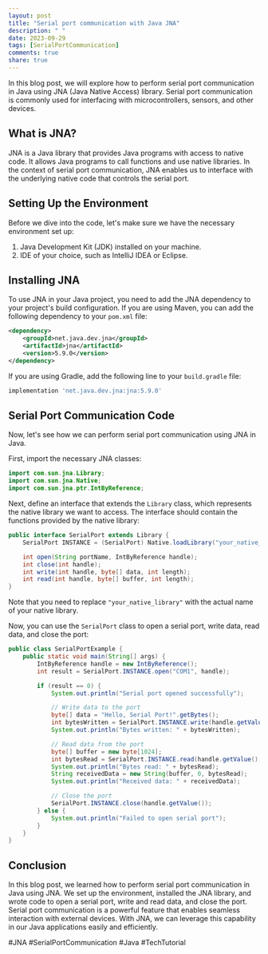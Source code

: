```yaml
---
layout: post
title: "Serial port communication with Java JNA"
description: " "
date: 2023-09-29
tags: [SerialPortCommunication]
comments: true
share: true
---
```


In this blog post, we will explore how to perform serial port communication in Java using JNA (Java Native Access) library. Serial port communication is commonly used for interfacing with microcontrollers, sensors, and other devices.

## What is JNA?

JNA is a Java library that provides Java programs with access to native code. It allows Java programs to call functions and use native libraries. In the context of serial port communication, JNA enables us to interface with the underlying native code that controls the serial port.

## Setting Up the Environment

Before we dive into the code, let's make sure we have the necessary environment set up:

1. Java Development Kit (JDK) installed on your machine.
2. IDE of your choice, such as IntelliJ IDEA or Eclipse.

## Installing JNA

To use JNA in your Java project, you need to add the JNA dependency to your project's build configuration. If you are using Maven, you can add the following dependency to your `pom.xml` file:

```xml
<dependency>
    <groupId>net.java.dev.jna</groupId>
    <artifactId>jna</artifactId>
    <version>5.9.0</version>
</dependency>
```

If you are using Gradle, add the following line to your `build.gradle` file:

```groovy
implementation 'net.java.dev.jna:jna:5.9.0'
```

## Serial Port Communication Code

Now, let's see how we can perform serial port communication using JNA in Java.

First, import the necessary JNA classes:

```java
import com.sun.jna.Library;
import com.sun.jna.Native;
import com.sun.jna.ptr.IntByReference;
```

Next, define an interface that extends the `Library` class, which represents the native library we want to access. The interface should contain the functions provided by the native library:

```java
public interface SerialPort extends Library {
    SerialPort INSTANCE = (SerialPort) Native.loadLibrary("your_native_library", SerialPort.class);

    int open(String portName, IntByReference handle);
    int close(int handle);
    int write(int handle, byte[] data, int length);
    int read(int handle, byte[] buffer, int length);
}
```

Note that you need to replace `"your_native_library"` with the actual name of your native library.

Now, you can use the `SerialPort` class to open a serial port, write data, read data, and close the port:

```java
public class SerialPortExample {
    public static void main(String[] args) {
        IntByReference handle = new IntByReference();
        int result = SerialPort.INSTANCE.open("COM1", handle);

        if (result == 0) {
            System.out.println("Serial port opened successfully");

            // Write data to the port
            byte[] data = "Hello, Serial Port!".getBytes();
            int bytesWritten = SerialPort.INSTANCE.write(handle.getValue(), data, data.length);
            System.out.println("Bytes written: " + bytesWritten);

            // Read data from the port
            byte[] buffer = new byte[1024];
            int bytesRead = SerialPort.INSTANCE.read(handle.getValue(), buffer, buffer.length);
            System.out.println("Bytes read: " + bytesRead);
            String receivedData = new String(buffer, 0, bytesRead);
            System.out.println("Received data: " + receivedData);

            // Close the port
            SerialPort.INSTANCE.close(handle.getValue());
        } else {
            System.out.println("Failed to open serial port");
        }
    }
}
```

## Conclusion

In this blog post, we learned how to perform serial port communication in Java using JNA. We set up the environment, installed the JNA library, and wrote code to open a serial port, write and read data, and close the port. Serial port communication is a powerful feature that enables seamless interaction with external devices. With JNA, we can leverage this capability in our Java applications easily and efficiently.

#JNA #SerialPortCommunication #Java #TechTutorial